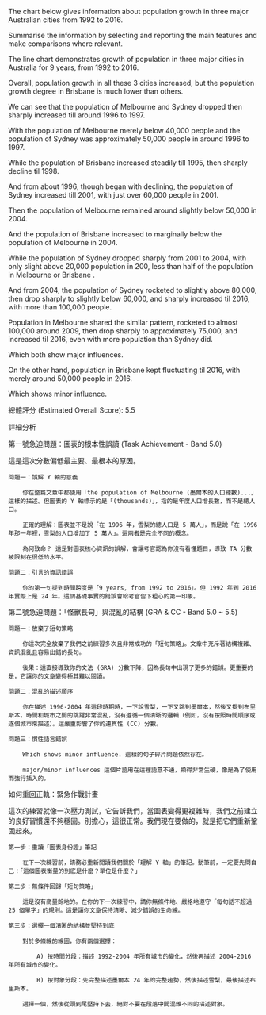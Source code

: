 The chart below gives information about population growth in three major Australian cities from 1992 to 2016.

Summarise the information by selecting and reporting the main features and make comparisons where relevant.



The line chart demonstrates  growth of population in three major cities in Australia for 9 years, from 1992 to 2016.

Overall, population growth in all these 3 cities increased, but the population growth degree in Brisbane is much lower than  others.



We can see that the population of Melbourne and Sydney dropped then sharply increased till around 1996 to 1997.

With the population of Melbourne merely below 40,000 people and the  population of Sydney was approximately 50,000 people in around 1996 to 1997.

While the population of Brisbane increased steadily till 1995, then sharply decline til 1998.

And from about 1996, though began with declining, the population of Sydney increased till 2001, with just over 60,000 people in 2001.

Then the population of Melbourne remained around slightly below 50,000  in 2004.

And the population of Brisbane increased to marginally below the population of Melbourne in 2004.

While the population of Sydney  dropped sharply from 2001 to 2004, with only slight above 20,000 population in 200, less than half of the population in Melbourne or Brisbane .


And from 2004, the population of Sydney rocketed to slightly above 80,000, then drop sharply to slightly below 60,000, and sharply increased til 2016, with more than 100,000 people.

Population in Melbourne shared the similar pattern, rocketed to almost 100,000 around 2009, then  drop sharply to approximately 75,000, and increased til 2016, even with more population than Sydney did.

Which both show major influences.

On the other hand, population in Brisbane kept fluctuating til 2016, with merely around 50,000 people in 2016.

Which shows minor influence. 

總體評分 (Estimated Overall Score): 5.5

詳細分析

第一號急迫問題：圖表的根本性誤讀 (Task Achievement - Band 5.0)

這是這次分數偏低最主要、最根本的原因。

    問題一：誤解 Y 軸的意義

        你在整篇文章中都使用「the population of Melbourne (墨爾本的人口總數)...」這樣的描述。但圖表的 Y 軸標示的是「(thousands)」，指的是年度人口增長數，而不是總人口。

        正確的理解：圖表並不是說「在 1996 年，雪梨的總人口是 5 萬人」，而是說「在 1996 年那一年裡，雪梨的人口增加了 5 萬人」。這兩者是完全不同的概念。

        為何致命？ 這是對圖表核心資訊的誤解，會讓考官認為你沒有看懂題目，導致 TA 分數被限制在很低的水平。

    問題二：引言的資訊錯誤

        你的第一句提到時間跨度是「9 years, from 1992 to 2016」。但 1992 年到 2016 年實際上是 24 年。這個基礎事實的錯誤會給考官留下粗心的第一印象。

第二號急迫問題：「怪獸長句」與混亂的結構 (GRA & CC - Band 5.0 ~ 5.5)

    問題一：放棄了短句策略

        你這次完全放棄了我們之前練習多次且非常成功的「短句策略」。文章中充斥著結構複雜、資訊混亂且容易出錯的長句。

        後果：這直接導致你的文法 (GRA) 分數下降，因為長句中出現了更多的錯誤。更重要的是，它讓你的文章變得極其難以閱讀。

    問題二：混亂的描述順序

        你在描述 1996-2004 年這段時期時，一下說雪梨，一下又跳到墨爾本，然後又提到布里斯本，時間和城市之間的跳躍非常混亂，沒有遵循一個清晰的邏輯（例如，沒有按照時間順序或逐個城市來描述）。這嚴重影響了你的連貫性 (CC) 分數。

    問題三：慣性語言錯誤

        Which shows minor influence. 這樣的句子碎片問題依然存在。

        major/minor influences 這個片語用在這裡語意不通，顯得非常生硬，像是為了使用而強行插入的。

如何重回正軌：緊急作戰計畫

這次的練習就像一次壓力測試，它告訴我們，當圖表變得更複雜時，我們之前建立的良好習慣還不夠穩固。別擔心，這很正常。我們現在要做的，就是把它們重新鞏固起來。

    第一步：重讀「圖表身份證」筆記

        在下一次練習前，請務必重新閱讀我們關於「理解 Y 軸」的筆記。動筆前，一定要先問自己：「這個圖表衡量的到底是什麼？單位是什麼？」

    第二步：無條件回歸「短句策略」

        這是沒有商量餘地的。在你的下一次練習中，請你無條件地、嚴格地遵守「每句話不超過 25 個單字」的規則。這是讓你文章保持清晰、減少錯誤的生命線。

    第三步：選擇一個清晰的結構並堅持到底

        對於多條線的線圖，你有兩個選擇：

            A) 按時間分段：描述 1992-2004 年所有城市的變化，然後再描述 2004-2016 年所有城市的變化。

            B) 按對象分段：先完整描述墨爾本 24 年的完整趨勢，然後描述雪梨，最後描述布里斯本。

        選擇一個，然後從頭到尾堅持下去，絕對不要在段落中間混雜不同的描述對象。